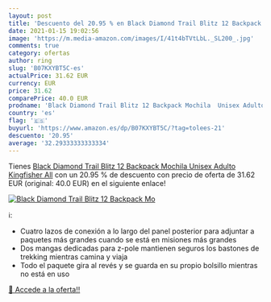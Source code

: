 ```yaml
---
layout: post
title: 'Descuento del 20.95 % en Black Diamond Trail Blitz 12 Backpack Mo'
date: 2021-01-15 19:02:56
image: 'https://m.media-amazon.com/images/I/41t4bTVtLbL._SL200_.jpg'
comments: true
category: ofertas
author: ring
slug: 'B07KXYBT5C-es'
actualPrice: 31.62 EUR
currency: EUR
price: 31.62
comparePrice: 40.0 EUR
prodname: 'Black Diamond Trail Blitz 12 Backpack Mochila  Unisex Adulto  Kingfisher  All'
country: 'es'
flag: '🇪🇸'
buyurl: 'https://www.amazon.es/dp/B07KXYBT5C/?tag=tolees-21'
descuento: '20.95'
average: '32.29333333333334'
---
```


Tienes [Black Diamond Trail Blitz 12 Backpack Mochila  Unisex Adulto  Kingfisher  All](https://www.amazon.es/dp/B07KXYBT5C/?tag=tolees-21) con un 20.95 % de descuento con precio de oferta de 31.62 EUR (original: 40.0 EUR) en el siguiente enlace!

[![Black Diamond Trail Blitz 12 Backpack Mo](https://m.media-amazon.com/images/I/41t4bTVtLbL._SL200_.jpg)](https://www.amazon.es/dp/B07KXYBT5C/?tag=tolees-21)

ℹ️:

- Cuatro lazos de conexión a lo largo del panel posterior para adjuntar a paquetes más grandes cuando se está en misiones más grandes
- Dos mangas dedicadas para z-pole mantienen seguros los bastones de trekking mientras camina y viaja
- Todo el paquete gira al revés y se guarda en su propio bolsillo mientras no está en uso

[🛒 Accede a la oferta!!](https://www.amazon.es/dp/B07KXYBT5C/?tag=tolees-21)
